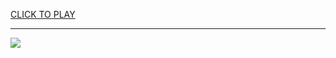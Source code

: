 
<a href="https://premium76.site?title=car_drift_games_unblocked&ref=13M">CLICK TO PLAY</a></h3>
<hr>

<a href="https://premium76.site?title=car_drift_games_unblocked&ref=13M"><img src="https://clearcache.store/games.png"></a>



